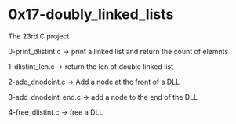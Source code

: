 # 0x17-doubly_linked_lists 
 The 23rd C project


0-print_dlistint.c -> print a linked list and return the count of elemnts


1-dlistint_len.c -> return the len of double linked list


2-add_dnodeint.c -> Add a node at the front of a DLL


3-add_dnodeint_end.c -> add a node to the end of the DLL


4-free_dlistint.c -> free a DLL
